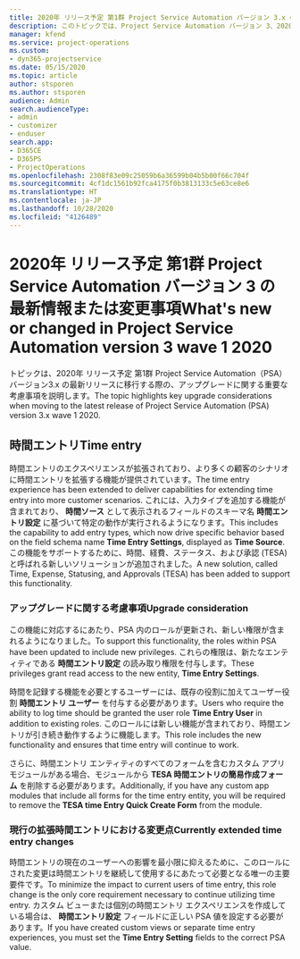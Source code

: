 ```yaml
---
title: 2020年 リリース予定 第1群 Project Service Automation バージョン 3.x の最新情報または変更事項
description: このトピックでは、Project Service Automation バージョン 3、2020年 リリース予定 第1群の新機能と変更点について説明します。
manager: kfend
ms.service: project-operations
ms.custom:
- dyn365-projectservice
ms.date: 05/15/2020
ms.topic: article
author: stsporen
ms.author: stsporen
audience: Admin
search.audienceType:
- admin
- customizer
- enduser
search.app:
- D365CE
- D365PS
- ProjectOperations
ms.openlocfilehash: 2308f83e09c25059b6a36599b04b5b00f66c704f
ms.sourcegitcommit: 4cf1dc1561b92fca4175f0b3813133c5e63ce8e6
ms.translationtype: HT
ms.contentlocale: ja-JP
ms.lasthandoff: 10/28/2020
ms.locfileid: "4126489"
---
```

# <a name="whats-new-or-changed-in-project-service-automation-version-3-wave-1-2020"></a><span data-ttu-id="39279-103">2020年 リリース予定 第1群 Project Service Automation バージョン 3 の最新情報または変更事項</span><span class="sxs-lookup"><span data-stu-id="39279-103">What's new or changed in Project Service Automation version 3 wave 1 2020</span></span>
<span data-ttu-id="39279-104">トピックは、2020年 リリース予定 第1群 Project Service Automation（PSA）バージョン3.x の最新リリースに移行する際の、アップグレードに関する重要な考慮事項を説明します。</span><span class="sxs-lookup"><span data-stu-id="39279-104">The topic highlights key upgrade considerations when moving to the latest release of Project Service Automation (PSA) version 3.x wave 1 2020.</span></span>

## <a name="time-entry"></a><span data-ttu-id="39279-105">時間エントリ</span><span class="sxs-lookup"><span data-stu-id="39279-105">Time entry</span></span>
<span data-ttu-id="39279-106">時間エントリのエクスペリエンスが拡張されており、より多くの顧客のシナリオに時間エントリを拡張する機能が提供されています。</span><span class="sxs-lookup"><span data-stu-id="39279-106">The time entry experience has been extended to deliver capabilities for extending time entry into more customer scenarios.</span></span> <span data-ttu-id="39279-107">これには、入力タイプを追加する機能が含まれており、 **時間ソース** として表示されるフィールドのスキーマ名 **時間エントリ設定** に基づいて特定の動作が実行されるようになります。</span><span class="sxs-lookup"><span data-stu-id="39279-107">This includes the capability to add entry types, which now drive specific behavior based on the field schema name **Time Entry Settings**, displayed as **Time Source**.</span></span> <span data-ttu-id="39279-108">この機能をサポートするために、時間、経費、ステータス、および承認 (TESA) と呼ばれる新しいソリューションが追加されました。</span><span class="sxs-lookup"><span data-stu-id="39279-108">A new solution, called Time, Expense, Statusing, and Approvals (TESA) has been added to support this functionality.</span></span>

### <a name="upgrade-consideration"></a><span data-ttu-id="39279-109">アップグレードに関する考慮事項</span><span class="sxs-lookup"><span data-stu-id="39279-109">Upgrade consideration</span></span>
<span data-ttu-id="39279-110">この機能に対応するにあたり、PSA 内のロールが更新され、新しい権限が含まれるようになりました。</span><span class="sxs-lookup"><span data-stu-id="39279-110">To support this functionality, the roles within PSA have been updated to include new privileges.</span></span> <span data-ttu-id="39279-111">これらの権限は、新たなエンティティである **時間エントリ設定** の読み取り権限を付与します。</span><span class="sxs-lookup"><span data-stu-id="39279-111">These privileges grant read access to the new entity, **Time Entry Settings**.</span></span>

<span data-ttu-id="39279-112">時間を記録する機能を必要とするユーザーには、既存の役割に加えてユーザー役割 **時間エントリ ユーザー** を付与する必要があります。</span><span class="sxs-lookup"><span data-stu-id="39279-112">Users who require the ability to log time should be granted the user role **Time Entry User** in addition to existing roles.</span></span> <span data-ttu-id="39279-113">このロールには新しい機能が含まれており、時間エントリが引き続き動作するように機能します。</span><span class="sxs-lookup"><span data-stu-id="39279-113">This role includes the new functionality and ensures that time entry will continue to work.</span></span>

<span data-ttu-id="39279-114">さらに、時間エントリ エンティティのすべてのフォームを含むカスタム アプリ モジュールがある場合、モジュールから **TESA 時間エントリの簡易作成フォーム** を削除する必要があります。</span><span class="sxs-lookup"><span data-stu-id="39279-114">Additionally, if you have any custom app modules that include all forms for the time entry entity, you will be required to remove the **TESA time Entry Quick Create Form** from the module.</span></span>

### <a name="currently-extended-time-entry-changes"></a><span data-ttu-id="39279-115">現行の拡張時間エントリにおける変更点</span><span class="sxs-lookup"><span data-stu-id="39279-115">Currently extended time entry changes</span></span>
<span data-ttu-id="39279-116">時間エントリの現在のユーザーへの影響を最小限に抑えるために、このロールにされた変更は時間エントリを継続して使用するにあたって必要となる唯一の主要要件です。</span><span class="sxs-lookup"><span data-stu-id="39279-116">To minimize the impact to current users of time entry, this role change is the only core requirement necessary to continue utilizing time entry.</span></span> <span data-ttu-id="39279-117">カスタム ビューまたは個別の時間エントリ エクスペリエンスを作成している場合は、 **時間エントリ設定** フィールドに正しい PSA 値を設定する必要があります。</span><span class="sxs-lookup"><span data-stu-id="39279-117">If you have created custom views or separate time entry experiences, you must set the **Time Entry Setting** fields to the correct PSA value.</span></span>

